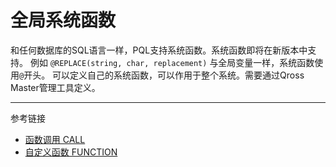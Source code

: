 # 全局系统函数
和任何数据库的SQL语言一样，PQL支持系统函数。系统函数即将在新版本中支持。
例如 `@REPLACE(string, char, replacement)`
与全局变量一样，系统函数使用`@`开头。
可以定义自己的系统函数，可以作用于整个系统。需要通过Qross Master管理工具定义。

---
参考链接

* [函数调用 CALL](/pql/call.md)
* [自定义函数 FUNCTION](/pql/function.md)
